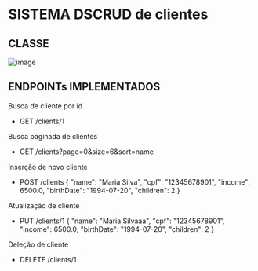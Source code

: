 # SISTEMA DSCRUD de clientes

## CLASSE
![image](https://github.com/user-attachments/assets/4f45a213-16f7-4ca5-ad04-6d360ec4e0bd)

## ENDPOINTs IMPLEMENTADOS
Busca de cliente por id
 - GET /clients/1

Busca paginada de clientes
 - GET /clients?page=0&size=6&sort=name

Inserção de novo cliente
 - POST /clients
{
"name": "Maria Silva",
"cpf": "12345678901",
"income": 6500.0,
"birthDate": "1994-07-20",
"children": 2
}

Atualização de cliente
 - PUT /clients/1
{
"name": "Maria Silvaaa",
"cpf": "12345678901",
"income": 6500.0,
"birthDate": "1994-07-20",
"children": 2
}

Deleção de cliente
 - DELETE /clients/1

